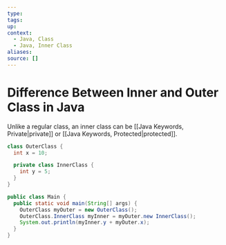 ```yaml
---
type:
tags: 
up:
context:
  - Java, Class
  - Java, Inner Class
aliases:
source: []
---
```


# Difference Between Inner and Outer Class in Java

Unlike a regular class, an inner class can be [[Java Keywords, Private|private]] or [[Java Keywords, Protected|protected]].

```java
class OuterClass {
  int x = 10;

  private class InnerClass {
    int y = 5;
  }
}

public class Main {
  public static void main(String[] args) {
    OuterClass myOuter = new OuterClass();
    OuterClass.InnerClass myInner = myOuter.new InnerClass();
    System.out.println(myInner.y + myOuter.x);
  }
}
```
